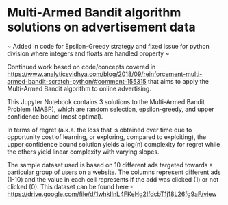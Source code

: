 # Multi-Armed Bandit algorithm solutions on advertisement data

~ Added in code for Epsilon-Greedy strategy and fixed issue for python division where integers and floats are handled property ~

Continued work based on code/concepts covered in https://www.analyticsvidhya.com/blog/2018/09/reinforcement-multi-armed-bandit-scratch-python/#comment-155315 that aims to apply the Multi-Armed Bandit algorithm to online advertising.

This Jupyter Notebook contains 3 solutions to the Multi-Armed Bandit Problem (MABP), which are random selection, epsilon-greedy, and upper confidence bound (most optimal).

In terms of regret (a.k.a. the loss that is obtained over time due to opportunity cost of learning, or exploring, compared to exploiting), the upper confidence bound solution yields a log(n) complexity for regret while the others yield linear complexity with varying slopes.

The sample dataset used is based on 10 different ads targeted towards a particular group of users on a website. The columns represent different ads (1-10) and the value in each cell represents if the add was clicked (1) or not clicked (0). This dataset can be found here - https://drive.google.com/file/d/1whkIInL4FKeHg2IfdcbT1j18L26fg9aF/view


